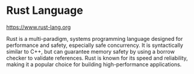# Rust Language

https://www.rust-lang.org

Rust is a multi-paradigm, systems programming language designed for performance and safety, especially safe concurrency.
It is syntactically similar to C++, but can guarantee memory safety by using a borrow checker to validate references.
Rust is known for its speed and reliability, making it a popular choice for building high-performance applications.